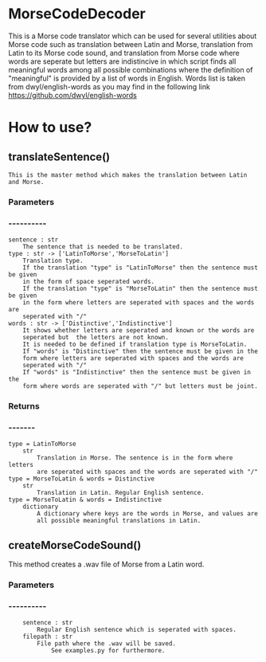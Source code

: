 # MorseCodeDecoder

This is a Morse code translator which can be used for several utilities about Morse code such as translation between Latin and Morse,  translation from Latin to its Morse code sound, and translation from Morse code where words are seperate but letters are indistincive in which script finds all meaningful words among all possible combinations where the definition of "meaningful" is provided by  a list of words in English. Words list is taken from dwyl/english-words as you may find in the following link https://github.com/dwyl/english-words

# How to use?


## translateSentence()

    This is the master method which makes the translation between Latin and Morse.

### Parameters
### ----------
    sentence : str
        The sentence that is needed to be translated.
    type : str -> ['LatinToMorse','MorseToLatin']
        Translation type.
        If the translation "type" is "LatinToMorse" then the sentence must be given
        in the form of space seperated words.
        If the translation "type" is "MorseToLatin" then the sentence must be given
        in the form where letters are seperated with spaces and the words are
        seperated with "/"
    words : str -> ['Distinctive','Indistinctive']
        It shows whether letters are seperated and known or the words are
        seperated but  the letters are not known.
        It is needed to be defined if translation type is MorseToLatin.
        If "words" is "Distinctive" then the sentence must be given in the
        form where letters are seperated with spaces and the words are
        seperated with "/"
        If "words" is "Indistinctive" then the sentence must be given in the
        form where words are seperated with "/" but letters must be joint.
### Returns
### -------
    type = LatinToMorse
        str
            Translation in Morse. The sentence is in the form where letters
            are seperated with spaces and the words are seperated with "/"
    type = MorseToLatin & words = Distinctive
        str
            Translation in Latin. Regular English sentence.
    type = MorseToLatin & words = Indistinctive
        dictionary
            A dictionary where keys are the words in Morse, and values are
            all possible meaningful translations in Latin.
## createMorseCodeSound()
        
   This method creates a .wav file of Morse from a Latin word.
### Parameters
### ----------
        sentence : str
            Regular English sentence which is seperated with spaces.
        filepath : str
            File path where the .wav will be saved.
                See examples.py for furthermore.
